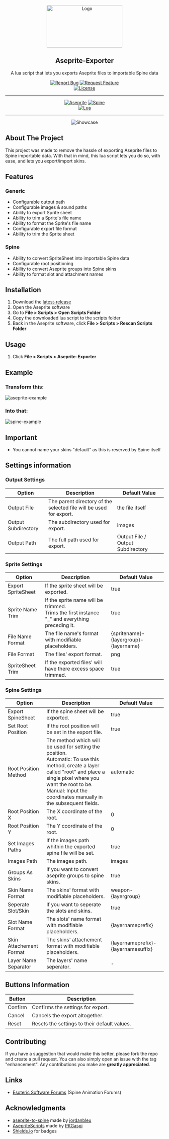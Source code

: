<!-- PROJECT LOGO -->
<div align="center">
  <img src="media/logo.png" alt="Logo" width="240" height="135">
  <h2>Aseprite-Exporter</h3>
  <p>A lua script that lets you exports Aseprite files to importable Spine data</p>
  <div>
    <a href="https://github.com/RampantDespair/Aseprite-Exporter/issues"><img alt="Report Bug" src="https://img.shields.io/badge/Report%20Bug-red"></a>
    <a href="https://github.com/RampantDespair/Aseprite-Exporter/issues"><img alt="Request Feature" src="https://img.shields.io/badge/Request%20Feature-green"></a>
  </div>
  <a href="https://github.com/RampantDespair/Aseprite-Exporter?tab=GPL-2.0-1-ov-file">
    <img alt="License" src="https://img.shields.io/github/license/RampantDespair/Aseprite-Exporter">
  </a>
</div>

<!-- PROJECT SHIELDS -->
<hr>
<div align="center">
  <a href="https://www.aseprite.org/"><img alt="Aseprite" src="https://img.shields.io/badge/Aseprite-gray?logo=aseprite"></a>
  <a href="https://esotericsoftware.com/"><img alt="Spine" src="https://img.shields.io/badge/Spine-gray?logo=spine"></a>
</div>
<div align="center">
  <a href="https://www.lua.org/"><img alt="Lua" src="https://img.shields.io/badge/v5.4.6-blue?logo=lua&label=Lua&labelColor=gray"></a>
</div>
<hr>

<!-- PROJECT SHOWCASE -->
<div align="center">
  <img alt="Showcase" src="media/showcase-v3.2.png">
</div>

<!-- ABOUT THE PROJECT -->
## About The Project

This project was made to remove the hassle of exporting Aseprite files to Spine importable data.
With that in mind, this lua script lets you do so, with ease, and lets you export/import skins.

<!-- FEATURES -->
## Features

### Generic

*   Configurable output path
*   Configurable images & sound paths
*   Ability to export Sprite sheet
*   Ability to trim a Sprite's file name
*   Ability to format the Sprite's file name
*   Configurable export file format
*   Ability to trim the Sprite sheet

### Spine

*   Ability to convert SpriteSheet into importable Spine data
*   Configurable root positioning
*   Ability to convert Aseprite groups into Spine skins
*   Ability to format slot and attachment names

<!-- INSTALLATION -->
## Installation

1.  Download the [latest-release](https://github.com/RampantDespair/Aseprite-Exporter/releases)
2.  Open the Aseprite software
3.  Go to **File > Scripts > Open Scripts Folder**
4.  Copy the downloaded lua script to the scripts folder
5.  Back in the Aseprite software, click **File > Scripts > Rescan Scripts Folder**

<!-- USAGE -->
## Usage

1.  Click **File > Scripts > Aseprite-Exporter**

<!-- EXAMPLE -->
## Example

### Transform this:

![aseprite-example](media/aseprite-example.png)

### Into that:

![spine-example](media/spine-example.png)

<!-- IMPORTANT -->
## Important

*   You cannot name your skins "default" as this is reserved by Spine itself

<!-- SETTINGS -->
## Settings information

### Output Settings

| Option | Description | Default Value |
| --- | --- | --- |
| Output File | The parent directory of the selected file will be used for export. | the file itself |
| Output Subdirectory | The subdirectory used for export. | images |
| Output Path | The full path used for export. | Output File / Output Subdirectory |

### Sprite Settings

| Option | Description | Default Value |
| --- | --- | --- |
| Export SpriteSheet | If the sprite sheet will be exported. | true |
| Sprite Name Trim | If the sprite name will be trimmed.<br> Trims the first instance "_" and everything preceding it. | true |
| File Name Format | The file name's format with modifiable placeholders. | {spritename}-{layergroup}-{layername} |
| File Format | The files' export format. | png |
| SpriteSheet Trim | If the exported files' will have there excess space trimmed. | true |

### Spine Settings

| Option | Description | Default Value |
| --- | --- | --- |
| Export SpineSheet | If the spine sheet will be exported. | true |
| Set Root Position | If the root position will be set in the export file. | true |
| Root Position Method | The method which will be used for setting the position.<br> Automatic: To use this method, create a layer called "root" and place a single pixel where you want the root to be.<br> Manual: Input the coordinates manually in the subsequent fields. | automatic |
| Root Position X | The X coordinate of the root. | 0 |
| Root Position Y | The Y coordinate of the root. | 0 |
| Set Images Paths | If the images path whithin the exported spine file will be set. | true |
| Images Path | The images path. | images |
| Groups As Skins | If you want to convert aseprite groups to spine skins. | true |
| Skin Name Format | The skins' format with modifiable placeholders. | weapon-{layergroup} |
| Seperate Slot/Skin | If you want to seperate the slots and skins. | true |
| Slot Name Format | The slots' name format with modifiable placeholders. | {layernameprefix} |
| Skin Attachement Format | The skins' attachement format with modifiable placeholders. | {layernameprefix}-{layernamesuffix} |
| Layer Name Separator | The layers' name seperator. | - |

## Buttons Information

| Button | Description |
| --- | --- |
| Confirm | Confirms the settings for export. |
| Cancel | Cancels the export altogether. |
| Reset | Resets the settings to their default values. |

<!-- CONTRIBUTING -->
## Contributing

If you have a suggestion that would make this better, please fork the repo and create a pull request.
You can also simply open an issue with the tag "enhancement".
Any contributions you make are **greatly appreciated**.

<!-- LINKS -->
## Links

*   [Esoteric Software Forums](https://esotericsoftware.com/forum/d/24339-aseprite-spine-script) (Spine Animation Forums)

<!-- ACKNOWLEDGMENTS -->
## Acknowledgments


*   [aseprite-to-spine](https://github.com/jordanbleu/aseprite-to-spine) made by [jordanbleu](https://github.com/jordanbleu)
*   [AsepriteScripts](https://github.com/PKGaspi/AsepriteScripts) made by [PKGaspi](https://github.com/PKGaspi)
*   [Shields.io](https://shields.io/) for badges
